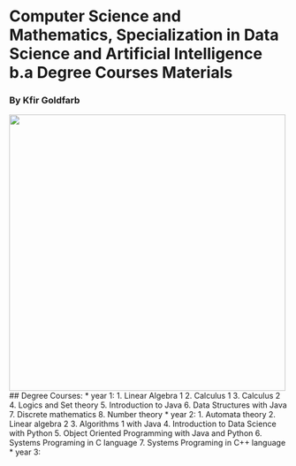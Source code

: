 # Computer Science and Mathematics, Specialization in Data Science and Artificial Intelligence b.a Degree Courses Materials
### By Kfir Goldfarb
<img src="https://github.com/kggold4/computer-science-b.a-materials/blob/main/images/Ariel_U_logo2.jpg" height="auto" width="500px" align="center">
## Degree Courses:
* year 1:
1. Linear Algebra 1
2. Calculus 1
3. Calculus 2
4. Logics and Set theory
5. Introduction to Java
6. Data Structures with Java
7. Discrete mathematics
8. Number theory
* year 2:
1. Automata theory
2. Linear algebra 2
3. Algorithms 1 with Java
4. Introduction to Data Science with Python
5. Object Oriented Programming with Java and Python
6. Systems Programing in C language
7. Systems Programing in C++ language
* year 3:
